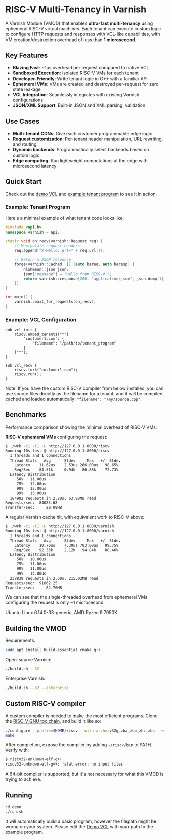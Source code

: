 # RISC-V Multi-Tenancy in Varnish

A Varnish Module (VMOD) that enables **ultra-fast multi-tenancy** using ephemeral RISC-V virtual machines. Each tenant can execute custom logic to configure HTTP requests and responses with VCL-like capabilities, with VM creation/destruction overhead of less than **1 microsecond**.

## Key Features

- **Blazing Fast**: ~1μs overhead per request compared to native VCL
- **Sandboxed Execution**: Isolated RISC-V VMs for each tenant
- **Developer-Friendly**: Write tenant logic in C++ with a familiar API
- **Ephemeral VMs**: VMs are created and destroyed per-request for zero state leakage
- **VCL Integration**: Seamlessly integrates with existing Varnish configurations
- **JSON/XML Support**: Built-in JSON and XML parsing, validation

## Use Cases

- **Multi-tenant CDNs**: Give each customer programmable edge logic
- **Request customization**: Per-tenant header manipulation, URL rewriting, and routing
- **Dynamic backends**: Programmatically select backends based on custom logic
- **Edge computing**: Run lightweight computations at the edge with microsecond latency

## Quick Start

Check out the [demo VCL](demo/demo.vcl) and [example tenant program](program/basic.cpp) to see it in action.

### Example: Tenant Program

Here's a minimal example of what tenant code looks like:

```cpp
#include <api.h>
namespace varnish = api;

static void on_recv(varnish::Request req) {
    // Manipulate request headers
    req.append("X-Hello: url=" + req.url());

    // Return a JSON response
    forge(varnish::Cached, [] (auto bereq, auto beresp) {
        nlohmann::json json;
        json["message"] = "Hello from RISC-V!";
        return varnish::response{200, "application/json", json.dump()};
    });
}

int main() {
    varnish::wait_for_requests(on_recv);
}
```

### Example: VCL Configuration

```vcl
sub vcl_init {
    riscv.embed_tenants("""{
        "customer1.com": {
            "filename": "/path/to/tenant_program"
        }
    }""");
}

sub vcl_recv {
    riscv.fork("customer1.com");
    riscv.run();
}
```
Note: If you have the custom RISC-V compiler from below installed, you can use source files directly as the filename for a tenant, and it will be compiled, cached and loaded automatically: `"filename": "/my/source.cpp"`.

## Benchmarks

Performance comparison showing the minimal overhead of RISC-V VMs:

**RISC-V ephemeral VMs** configuring the request:
```sh
$ ./wrk -c1 -t1 -L http://127.0.0.1:8000/riscv
Running 10s test @ http://127.0.0.1:8000/riscv
  1 threads and 1 connections
  Thread Stats   Avg      Stdev     Max   +/- Stdev
    Latency    11.62us    2.53us 266.00us   98.65%
    Req/Sec    84.51k     0.94k   86.88k    72.73%
  Latency Distribution
     50%   11.00us
     75%   12.00us
     90%   12.00us
     99%   15.00us
  184992 requests in 2.20s, 63.98MB read
Requests/sec:  84083.68
Transfer/sec:     29.08MB
```

A regular Varnish cache hit, with equivalent work to RISC-V above:
```sh
$ ./wrk -c1 -t1 -L http://127.0.0.1:8000/varnish
Running 10s test @ http://127.0.0.1:8000/varnish
  1 threads and 1 connections
  Thread Stats   Avg      Stdev     Max   +/- Stdev
    Latency    10.70us    7.30us 703.00us   99.75%
    Req/Sec    92.33k     2.12k   94.84k    88.46%
  Latency Distribution
     50%   10.00us
     75%   11.00us
     90%   11.00us
     99%   14.00us
  238839 requests in 2.60s, 215.02MB read
Requests/sec:  91862.25
Transfer/sec:     82.70MB
```

We can see that the single-threaded overhead from ephemeral VMs configuring the request is only ~1 microsecond.

Ubuntu Linux 6.14.0-33-generic, AMD Ryzen 9 7950X

## Building the VMOD

Requirements:
```sh
sudo apt install build-essential cmake g++
```

Open-source Varnish:
```sh
./build.sh --32
```

Enterprise Varnish:
```sh
./build.sh --32 --enterprise
```

## Custom RISC-V compiler

A custom compiler is needed to make the most efficient programs. Clone the [RISC-V GNU toolchain](https://github.com/riscv-collab/riscv-gnu-toolchain), and build it like so:

```sh
./configure --prefix=$HOME/riscv --with-arch=rv32g_zba_zbb_zbc_zbs --with-abi=ilp32d
make
```

After completion, expose the compiler by adding `~/riscv/bin` to PATH. Verify with:

```sh
$ riscv32-unknown-elf-g++ 
riscv32-unknown-elf-g++: fatal error: no input files
```

A 64-bit compiler is supported, but it's not necessary for what this VMOD is trying to achieve.

## Running

```sh
cd demo
./run.sh
```

It will automatically build a basic program, however the filepath might be wrong on your system. Please edit the [Demo VCL](demo/demo.vcl) with your path to the example program.

